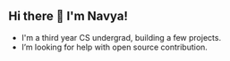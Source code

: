 ## Hi there 👋 I'm Navya!
- I'm a third year  CS undergrad, building a few projects.
- I’m looking for help with open source contribution.
